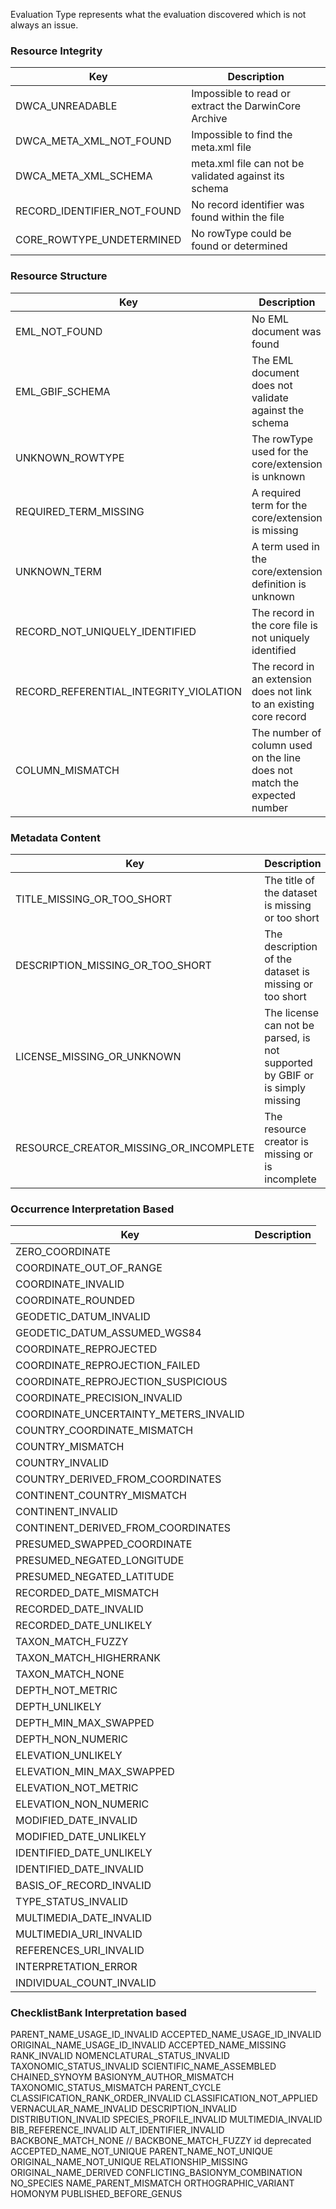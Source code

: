 Evaluation Type represents what the evaluation discovered which is not always an issue.

### Resource Integrity
|Key            |Description    |
| ------------- | ------------- |
DWCA_UNREADABLE | Impossible to read or extract the DarwinCore Archive
DWCA_META_XML_NOT_FOUND | Impossible to find the meta.xml file
DWCA_META_XML_SCHEMA | meta.xml file can not be validated against its schema
RECORD_IDENTIFIER_NOT_FOUND | No record identifier was found within the file
CORE_ROWTYPE_UNDETERMINED | No rowType could be found or determined

### Resource Structure
|Key            |Description    |
| ------------- | ------------- |
|EML_NOT_FOUND| No EML document was found
|EML_GBIF_SCHEMA| The EML document does not validate against the schema
|UNKNOWN_ROWTYPE| The rowType used for the core/extension is unknown
|REQUIRED_TERM_MISSING| A required term for the core/extension is missing
|UNKNOWN_TERM| A term used in the core/extension definition is unknown
|RECORD_NOT_UNIQUELY_IDENTIFIED| The record in the core file is not uniquely identified
|RECORD_REFERENTIAL_INTEGRITY_VIOLATION| The record in an extension does not link to an existing core record
|COLUMN_MISMATCH| The number of column used on the line does not match the expected number

### Metadata Content
|Key            |Description    |
| ------------- | ------------- |
|TITLE_MISSING_OR_TOO_SHORT| The title of the dataset is missing or too short
|DESCRIPTION_MISSING_OR_TOO_SHORT| The description of the dataset is missing or too short
|LICENSE_MISSING_OR_UNKNOWN| The license can not be parsed, is not supported by GBIF or is simply missing
|RESOURCE_CREATOR_MISSING_OR_INCOMPLETE| The resource creator is missing or is incomplete

### Occurrence Interpretation Based

|Key            |Description    |
| ------------- | ------------- |
|ZERO_COORDINATE|
|COORDINATE_OUT_OF_RANGE|
|COORDINATE_INVALID|
|COORDINATE_ROUNDED|
|GEODETIC_DATUM_INVALID|
|GEODETIC_DATUM_ASSUMED_WGS84|
|COORDINATE_REPROJECTED|
|COORDINATE_REPROJECTION_FAILED|
|COORDINATE_REPROJECTION_SUSPICIOUS|
|COORDINATE_PRECISION_INVALID|
|COORDINATE_UNCERTAINTY_METERS_INVALID|
|COUNTRY_COORDINATE_MISMATCH|
|COUNTRY_MISMATCH|
|COUNTRY_INVALID|
|COUNTRY_DERIVED_FROM_COORDINATES|
|CONTINENT_COUNTRY_MISMATCH|
|CONTINENT_INVALID|
|CONTINENT_DERIVED_FROM_COORDINATES|
|PRESUMED_SWAPPED_COORDINATE|
|PRESUMED_NEGATED_LONGITUDE|
|PRESUMED_NEGATED_LATITUDE|
|RECORDED_DATE_MISMATCH|
|RECORDED_DATE_INVALID|
|RECORDED_DATE_UNLIKELY|
|TAXON_MATCH_FUZZY|
|TAXON_MATCH_HIGHERRANK|
|TAXON_MATCH_NONE|
|DEPTH_NOT_METRIC|
|DEPTH_UNLIKELY|
|DEPTH_MIN_MAX_SWAPPED|
|DEPTH_NON_NUMERIC|
|ELEVATION_UNLIKELY|
|ELEVATION_MIN_MAX_SWAPPED|
|ELEVATION_NOT_METRIC|
|ELEVATION_NON_NUMERIC|
|MODIFIED_DATE_INVALID|
|MODIFIED_DATE_UNLIKELY|
|IDENTIFIED_DATE_UNLIKELY|
|IDENTIFIED_DATE_INVALID|
|BASIS_OF_RECORD_INVALID|
|TYPE_STATUS_INVALID|
|MULTIMEDIA_DATE_INVALID|
|MULTIMEDIA_URI_INVALID|
|REFERENCES_URI_INVALID|
|INTERPRETATION_ERROR|
|INDIVIDUAL_COUNT_INVALID|

### ChecklistBank Interpretation based
PARENT_NAME_USAGE_ID_INVALID
ACCEPTED_NAME_USAGE_ID_INVALID
ORIGINAL_NAME_USAGE_ID_INVALID
ACCEPTED_NAME_MISSING
RANK_INVALID
NOMENCLATURAL_STATUS_INVALID
TAXONOMIC_STATUS_INVALID
SCIENTIFIC_NAME_ASSEMBLED
CHAINED_SYNOYM
BASIONYM_AUTHOR_MISMATCH
TAXONOMIC_STATUS_MISMATCH
PARENT_CYCLE
CLASSIFICATION_RANK_ORDER_INVALID
CLASSIFICATION_NOT_APPLIED
VERNACULAR_NAME_INVALID
DESCRIPTION_INVALID
DISTRIBUTION_INVALID
SPECIES_PROFILE_INVALID
MULTIMEDIA_INVALID
BIB_REFERENCE_INVALID
ALT_IDENTIFIER_INVALID
BACKBONE_MATCH_NONE
// BACKBONE_MATCH_FUZZY id deprecated
ACCEPTED_NAME_NOT_UNIQUE
PARENT_NAME_NOT_UNIQUE
ORIGINAL_NAME_NOT_UNIQUE
RELATIONSHIP_MISSING
ORIGINAL_NAME_DERIVED
CONFLICTING_BASIONYM_COMBINATION
NO_SPECIES
NAME_PARENT_MISMATCH
ORTHOGRAPHIC_VARIANT
HOMONYM
PUBLISHED_BEFORE_GENUS
